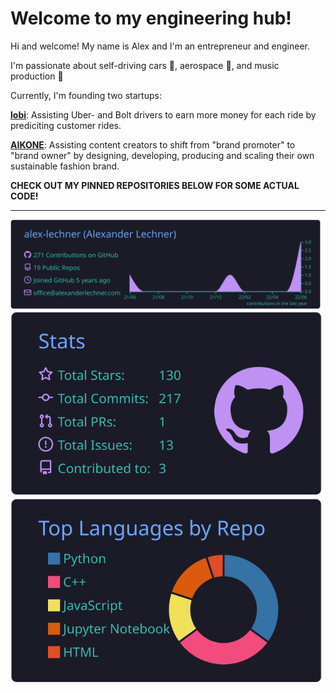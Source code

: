 # Welcome to my engineering hub!

Hi and welcome! My name is Alex and I'm an entrepreneur and engineer.

I'm passionate about self-driving cars 🚗, aerospace 🚀, and music production 🎵

Currently, I'm founding two startups:

**[lobi](https://lobi.ai)**: Assisting Uber- and Bolt drivers to earn more money for each ride by prediciting customer rides.

**[AIKONE](https://aikone.at)**: Assisting content creators to shift from "brand promoter" to "brand owner" by designing, developing, producing and scaling their own sustainable fashion brand.

**CHECK OUT MY PINNED REPOSITORIES BELOW FOR SOME ACTUAL CODE!**

---

[![](https://raw.githubusercontent.com/alex-lechner/alex-lechner/main/profile-summary-card-output/tokyonight/0-profile-details.svg)](https://github.com/vn7n24fzkq/github-profile-summary-cards)
[![](https://raw.githubusercontent.com/alex-lechner/alex-lechner/main/profile-summary-card-output/tokyonight/3-stats.svg)](https://github.com/vn7n24fzkq/github-profile-summary-cards) [![](https://raw.githubusercontent.com/alex-lechner/alex-lechner/main/profile-summary-card-output/tokyonight/1-repos-per-language.svg)](https://github.com/vn7n24fzkq/github-profile-summary-cards)

